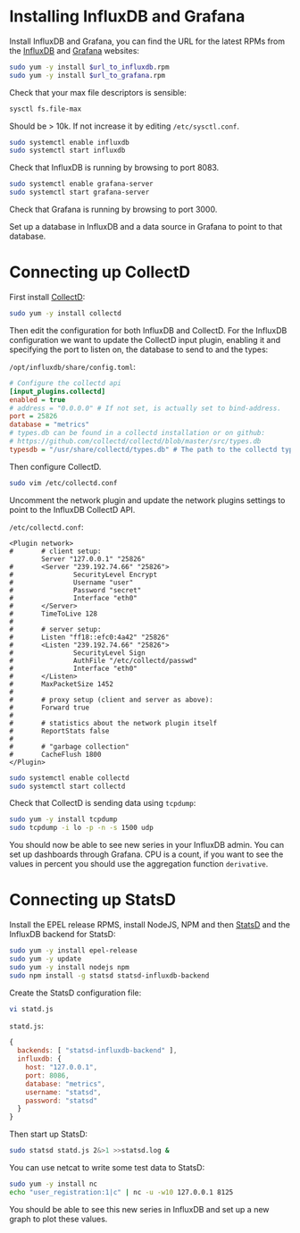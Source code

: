 # Installing InfluxDB and Grafana

Install InfluxDB and Grafana, you can find the URL for the latest RPMs from
the [InfluxDB][influxdb] and [Grafana][grafana] websites:

```sh
sudo yum -y install $url_to_influxdb.rpm
sudo yum -y install $url_to_grafana.rpm
```

Check that your max file descriptors is sensible:

```sh
sysctl fs.file-max
```

Should be > 10k. If not increase it by editing `/etc/sysctl.conf`.

```sh
sudo systemctl enable influxdb
sudo systemctl start influxdb
```

Check that InfluxDB is running by browsing to port 8083.

```sh
sudo systemctl enable grafana-server
sudo systemctl start grafana-server
```

Check that Grafana is running by browsing to port 3000.

Set up a database in InfluxDB and a data source in Grafana to point to that
database. 

# Connecting up CollectD

First install [CollectD][collectd]:

```sh
sudo yum -y install collectd
```

Then edit the configuration for both InfluxDB and CollectD. For the InfluxDB
configuration we want to update the CollectD input plugin, enabling it and
specifying the port to listen on, the database to send to and the types:

`/opt/influxdb/share/config.toml`:

```ini
# Configure the collectd api
[input_plugins.collectd]
enabled = true
# address = "0.0.0.0" # If not set, is actually set to bind-address.
port = 25826
database = "metrics"
# types.db can be found in a collectd installation or on github:
# https://github.com/collectd/collectd/blob/master/src/types.db
typesdb = "/usr/share/collectd/types.db" # The path to the collectd types.db file
```

Then configure CollectD.

```sh
sudo vim /etc/collectd.conf
```

Uncomment the network plugin and update the network plugins settings to
point to the InfluxDB CollectD API.

`/etc/collectd.conf`:

```aconf
<Plugin network>
#       # client setup:
        Server "127.0.0.1" "25826"
#       <Server "239.192.74.66" "25826">
#               SecurityLevel Encrypt
#               Username "user"
#               Password "secret"
#               Interface "eth0"
#       </Server>
#       TimeToLive 128
#
#       # server setup:
#       Listen "ff18::efc0:4a42" "25826"
#       <Listen "239.192.74.66" "25826">
#               SecurityLevel Sign
#               AuthFile "/etc/collectd/passwd"
#               Interface "eth0"
#       </Listen>
#       MaxPacketSize 1452
#
#       # proxy setup (client and server as above):
#       Forward true
#
#       # statistics about the network plugin itself
#       ReportStats false
#
#       # "garbage collection"
#       CacheFlush 1800
</Plugin>
```

```sh
sudo systemctl enable collectd
sudo systemctl start collectd
```

Check that CollectD is sending data using `tcpdump`:

```sh
sudo yum -y install tcpdump
sudo tcpdump -i lo -p -n -s 1500 udp
```

You should now be able to see new series in your InfluxDB admin. You
can set up dashboards through Grafana. CPU is a count, if you want to
see the values in percent you should use the aggregation function
`derivative`.

# Connecting up StatsD

Install the EPEL release RPMS, install NodeJS, NPM and then [StatsD][statsd]
and the InfluxDB backend for StatsD:

```sh
sudo yum -y install epel-release
sudo yum -y update
sudo yum -y install nodejs npm
sudo npm install -g statsd statsd-influxdb-backend
```

Create the StatsD configuration file:

```sh
vi statd.js
```

`statd.js`:

```js
{
  backends: [ "statsd-influxdb-backend" ],
  influxdb: {
    host: "127.0.0.1",
    port: 8086,
    database: "metrics",
    username: "statsd",
    password: "statsd"
  }
}
```

Then start up StatsD:

```sh
sudo statsd statd.js 2&>1 >>statsd.log &
```

You can use netcat to write some test data to StatsD:

```sh
sudo yum -y install nc
echo "user_registration:1|c" | nc -u -w10 127.0.0.1 8125
```

You should be able to see this new series in InfluxDB and set up a
new graph to plot these values.

[influxdb]: http://influxdb.com/
[grafana]: http://grafana.org/
[collectd]: https://collectd.org/
[statsd]: https://github.com/etsy/statsd
